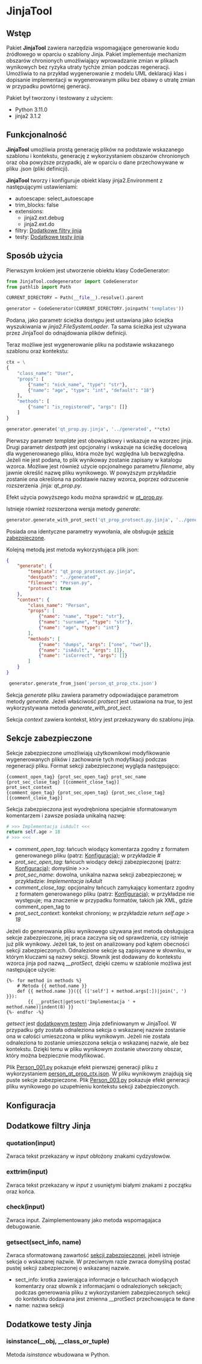 # JinjaTool

## Wstęp

Pakiet **JinjaTool** zawiera narzędzia wspomagające generowanie kodu źródłowego w oparciu o szablony Jinja. Pakiet implementuje mechanizm obszarów chronionych umożliwiający wprowadzanie zmian w plikach wynikowych bez ryzyka utraty tychże zmian podczas regeneracji. Umożliwia to na przykład wygenerowanie z modelu UML deklaracji klas i dopisanie implementacji w wygenerowanym pliku bez obawy o utratę zmian w przypadku powtórnej generacji.

Pakiet był tworzony i testowany z użyciem:

* Python 3.11.0
* jinja2 3.1.2

## Funkcjonalność

**JinjaTool** umożliwia prostą generację plików na podstawie wskazanego szablonu i kontekstu, generację z wykorzystaniem obszarów chronionych oraz oba powyższe przypadki, ale w oparciu o dane przechowywane w pliku .json (pliki definicji).

**JinjaTool** tworzy i konfiguruje obiekt klasy jinja2.Environment z następującymi ustawieniami:

* autoescape: select\_autoescape
* trim\_blocks: false
* extensions:
    * jinja2.ext.debug
    * jinja2.ext.do
* filtry: [Dodatkowe filtry jinja](#dodatkowe-filtry-jinja)
* testy: [Dodatkowe testy jinja](#dodatkowe-testy-jinja)

## Sposób użycia

Pierwszym krokiem jest utworzenie obiektu klasy CodeGenerator:

```python
from JinjaTool.codegenerator import CodeGenerator
from pathlib import Path

CURRENT_DIRECTORY = Path(__file__).resolve().parent

generator = CodeGenerator(CURRENT_DIRECTORY.joinpath('templates'))
```

Podana, jako parametr ścieżka dostępu jest ustawiana jako ścieżka wyszukiwania w <em>jinja2.FileSystemLoader</em>. Ta sama ścieżka jest używana przez JinjaTool do odnajdowania plików definicji.

Teraz możliwe jest wygenerowanie pliku na podstawie wskazanego szablonu oraz kontekstu:

```python
ctx = \
{        
    "class_name": "User",        
    "props": [
        {"name": "nick_name", "type": "str"},
        {"name": "age", "type": "int", "default": "18"}
    ],
    "methods": [            
        {"name": "is_registered", "args": []}           
    ]
}

generator.generate('qt_prop.py.jinja', '../generated', **ctx)
```

Pierwszy parametr *template* jest obowiązkowy i wskazuje na wzorzec jinja. Drugi parametr *destpath* jest opcjonalny i wskazuje na ścieżkę docelową dla wygenerowanego pliku, która może być względna lub bezwzględna. Jeżeli nie jest podana, to plik wynikoway zostanie zapisany w katalogu wzorca. Możliwe jest również użycie opcjonalnego parametru <em>filename</em>, aby jawnie określić nazwę pliku wynikowego. W powyższym przykładzie zostanie ona określona na podstawie nazwy wzorca, poprzez odrzucenie rozszerzenia .jinja: <em>qt\_prop.py</em>.

Efekt użycia powyższego kodu można sprawdzić w [qt_prop.py](Tests/generated/qt_prop.py).

Istnieje również rozszerzona wersja metody <em>generate</em>:

```python
generator.generate_with_prot_sect('qt_prop_protsect.py.jinja', '../generated', **ctx) 
```

Posiada ona identyczne parametry wywołania, ale obsługuje [sekcje zabezpieczone](#sekcje-zabezpieczone).

Kolejną metodą jest metoda wykorzystująca plik json:

```json
{
    "generate": {
        "template": "qt_prop_protsect.py.jinja",
        "destpath": "../generated",
        "filename": "Person.py",
        "protsect": true
    },
    "context": {
        "class_name": "Person",
        "props": [
            {"name": "name", "type": "str"},
            {"name": "surname", "type": "str"},
            {"name": "age", "type": "int"}
        ],
        "methods": [
            {"name": "dumps", "args": ["one", "two"]},
            {"name": "isAdult", "args": []},
            {"name": "isCorrect", "args": []}
        ]
    }
}
```

```python
 generator.generate_from_json('person_qt_prop_ctx.json')
```

Sekcja *generate* pliku zawiera parametry odpowiadające parametrom metody *generate.* Jeżeli właściwość *protsect* jest ustawiona na <em>true</em>, to jest wykorzystywana metoda *generate\_with\_prot\_sect.*

Sekcja *context* zawiera kontekst, który jest przekazywany do szablonu jinja.

## Sekcje zabezpieczone

Sekcje zabezpieczone umożliwiają użytkownikowi modyfikowanie wygenerowanych plików i zachowanie tych modyfikacji podczas regeneracji pliku.
Format sekcji zabezpieczonej wygląda następująco:

```
{comment_open_tag} {prot_sec_open_tag} prot_sec_name {prot_sec_close_tag} [{comment_close_tag}]
prot_sect_context
{comment_open_tag} {prot_sec_open_tag} {prot_sec_close_tag} [{comment_close_tag}]
```

Sekcja zabezpieczona jest wyodrębniona specjalnie sformatowanym komentarzem i zawsze posiada unikalną nazwę:

```python
# >>> Implementacja isAdult <<<
return self.age > 18
# >>> <<<
```

* <em>comment\_open\_tag</em>: łańcuch wiodący komentarza zgodny z formatem generowanego pliku (patrz: [Konfiguracja](#konfiguracja)); w przykładzie <em>#</em>
* <em>prot\_sec\_open\_tag</em>: łańcuch wiodący dekcji zabezpieczonej (patrz: [Konfiguracja](#konfiguracja)); domyślnie <em>\>\>\></em>
* <em>prot\_sec\_name</em>: dowolna, unikalna nazwa sekcji zabezpieczonej; w przykładzie: <em>Implementacja isAdult</em>
* <em>comment\_close\_tag</em>: opcjonalny łańcuch zamykający komentarz zgodny z formatem generowanego pliku (patrz: [Konfiguracja](#konfiguracja)); w przykładzie nie występuje; ma znaczenie w przypadku formatów, takich jak XML, gdzie comment\_open\_tag to <em><!--</em> a comment\_close\_tag <em>--></em>
* <em>prot\_sect\_context</em>: kontekst chroniony; w przykładzie <em>return self.age > 18</em>

Jeżeli do generowania pliku wynikowego używana jest metoda obsługująca sekcje zabezpieczone, jej praca zaczyna się od sprawdzenia, czy istnieje już plik wynikowy. Jeżeli tak, to jest on analizowany pod kątem obecności sekcji zabezpieczonych. Odnalezione sekcje są zapisywane w słowniku, w którym kluczami są nazwy sekcji. Słownik jest dodawany do kontekstu wzorca jinja pod nazwą <em>\_\_protSect,</em> dzięki czemu w szablonie możliwa jest następujące użycie:

```jinja
{%- for method in methods %}
    # Metoda {{ method.name }}
    def {{ method.name }}({{ (['self'] + method.args[:])|join(', ') }}):
        {{ __protSect|getsect('Implementacja ' + method.name)|indent(8) }}
{%- endfor -%}
```

*getsect* jest [dodatkowym testem](#dodatkowe-testy-jinja) Jinja zdefiniowanym w JinjaTool. W przypadku gdy została odnaleziona sekcja o wskazanej nazwie zostanie ona w całości umieszczona w pliku wynikowym. Jeżeli nie została odnaleziona to zostanie umieszczona sekcja o wskazanej nazwie, ale bez kontekstu. Dzięki temu w pliku wynikowym zostanie utworzony obszar, który można bezpiecznie modyfikować.

Plik [Person_001.py](Tests/pattern/Person_001.py) pokazuje efekt pierwszej generacji pliku z wykorzystaniem [person_qt_prop_ctx.json](Tests/templates/person_qt_prop_ctx.json). W pliku wynikowym znajdują się puste sekcje zabezpieczone. Plik [Person_003.py](Tests/pattern/Person_003.py) pokazuje efekt generacji pliku wynikowego po uzupełnieniu kontekstu sekcji zabezpieczonych. 

## Konfiguracja

## Dodatkowe filtry Jinja

### quotation(input)

Zwraca tekst przekazany w *input* obłożony znakami cydzysłowów.

### exttrim(input)

Zwraca tekst przekazany w *input* z usuniętymi białymi znakami z początku oraz końca.

### check(input)

Zwraca input. Zaimplementowany jako metoda wspomagajaca debugowanie.

### getsect(sect\_info, name)

Zwraca sformatowaną zawartość [sekcji zabezpieczonej](#sekcje-zabezpieczone), jeżeli istnieje sekcja o wskazanej nazwie. W przeciwnym razie zwraca domyślną postać pustej sekcji zabezpieczonej o wskazanej nazwie.

* sect\_info: krotka zawierająca informacje o łańcuchach wiodących komentarzy oraz słownik z informacjami o odnalezionych sekcjach; podczas generowania pliku z wykorzystaniem zabezpieczonych sekcji do kontekstu dodawana jest zmienna \_\_protSect przechowująca te dane
* name: nazwa sekcji

## Dodatkowe testy Jinja

### isinstance(\_\_obj, \_\_class\_or\_tuple)

Metoda *isinstance* wbudowana w Python.